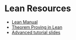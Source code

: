 # Lean Resources

- [Lean Manual](https://leanprover.github.io/lean4/doc/)
- [Theorem Proving in Lean](https://leanprover.github.io/theorem_proving_in_lean4/title_page.html)
- [Advanced tutorial slides](http://leanprover.github.io/talks/NFM2022.pdf)
